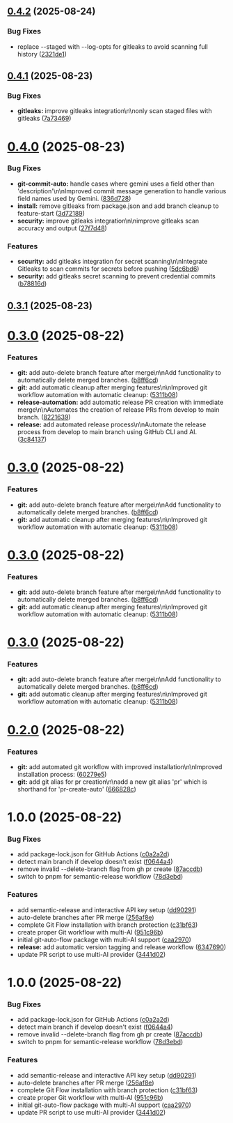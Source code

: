 ## [0.4.2](https://github.com/genix-x/git-auto-flow/compare/v0.4.1...v0.4.2) (2025-08-24)


### Bug Fixes

* replace --staged with --log-opts for gitleaks to avoid scanning full history ([2321de1](https://github.com/genix-x/git-auto-flow/commit/2321de1cbac4bb7457b971c1a1bee675e9277030))

## [0.4.1](https://github.com/genix-x/git-auto-flow/compare/v0.4.0...v0.4.1) (2025-08-23)


### Bug Fixes

* **gitleaks:** improve gitleaks integration\n\nonly scan staged files with gitleaks ([7a73469](https://github.com/genix-x/git-auto-flow/commit/7a7346939ac6361dde8d4e5a805f9057d778facf))

# [0.4.0](https://github.com/genix-x/git-auto-flow/compare/v0.3.1...v0.4.0) (2025-08-23)


### Bug Fixes

* **git-commit-auto:** handle cases where gemini uses a field other than 'description'\n\nImproved commit message generation to handle various field names used by Gemini. ([836d728](https://github.com/genix-x/git-auto-flow/commit/836d728997257a14e2170476963cfbeb2176837e))
* **install:** remove gitleaks from package.json and add branch cleanup to feature-start ([3d72189](https://github.com/genix-x/git-auto-flow/commit/3d721899ea9902d07eed943c29408d616cd3c67d))
* **security:** improve gitleaks integration\n\nimprove gitleaks scan accuracy and output ([27f7d48](https://github.com/genix-x/git-auto-flow/commit/27f7d489458b8dd87cd6d9e536d378dd041da8ae))


### Features

* **security:** add gitleaks integration for secret scanning\n\nIntegrate Gitleaks to scan commits for secrets before pushing ([5dc6bd6](https://github.com/genix-x/git-auto-flow/commit/5dc6bd60ad213869df231b95ec9bdd2fa5b1a13c))
* **security:** add gitleaks secret scanning to prevent credential commits ([b78816d](https://github.com/genix-x/git-auto-flow/commit/b78816d399eec82886373a6d7b285ebf8faee040))

## [0.3.1](https://github.com/genix-x/git-auto-flow/compare/v0.3.0...v0.3.1) (2025-08-23)

# [0.3.0](https://github.com/genix-x/git-auto-flow/compare/v0.2.0...v0.3.0) (2025-08-22)


### Features

* **git:** add auto-delete branch feature after merge\n\nAdd functionality to automatically delete merged branches. ([b8ff6cd](https://github.com/genix-x/git-auto-flow/commit/b8ff6cd497e9e8e0b84b184874400af85501cbf6))
* **git:** add automatic cleanup after merging features\n\nImproved git workflow automation with automatic cleanup: ([5311b08](https://github.com/genix-x/git-auto-flow/commit/5311b08a060d943810b0c2edb92ef8d19418f7f9))
* **release-automation:** add automatic release PR creation with immediate merge\n\nAutomates the creation of release PRs from develop to main branch. ([8221639](https://github.com/genix-x/git-auto-flow/commit/8221639aff49cb49d0f3034fb4c0f8bbe378c5ab))
* **release:** add automated release process\n\nAutomate the release process from develop to main branch using GitHub CLI and AI. ([3c84137](https://github.com/genix-x/git-auto-flow/commit/3c8413720c803699fdcfb184aa6aa597e1624d26))

# [0.3.0](https://github.com/genix-x/git-auto-flow/compare/v0.2.0...v0.3.0) (2025-08-22)


### Features

* **git:** add auto-delete branch feature after merge\n\nAdd functionality to automatically delete merged branches. ([b8ff6cd](https://github.com/genix-x/git-auto-flow/commit/b8ff6cd497e9e8e0b84b184874400af85501cbf6))
* **git:** add automatic cleanup after merging features\n\nImproved git workflow automation with automatic cleanup: ([5311b08](https://github.com/genix-x/git-auto-flow/commit/5311b08a060d943810b0c2edb92ef8d19418f7f9))

# [0.3.0](https://github.com/genix-x/git-auto-flow/compare/v0.2.0...v0.3.0) (2025-08-22)


### Features

* **git:** add auto-delete branch feature after merge\n\nAdd functionality to automatically delete merged branches. ([b8ff6cd](https://github.com/genix-x/git-auto-flow/commit/b8ff6cd497e9e8e0b84b184874400af85501cbf6))
* **git:** add automatic cleanup after merging features\n\nImproved git workflow automation with automatic cleanup: ([5311b08](https://github.com/genix-x/git-auto-flow/commit/5311b08a060d943810b0c2edb92ef8d19418f7f9))

# [0.3.0](https://github.com/genix-x/git-auto-flow/compare/v0.2.0...v0.3.0) (2025-08-22)


### Features

* **git:** add auto-delete branch feature after merge\n\nAdd functionality to automatically delete merged branches. ([b8ff6cd](https://github.com/genix-x/git-auto-flow/commit/b8ff6cd497e9e8e0b84b184874400af85501cbf6))
* **git:** add automatic cleanup after merging features\n\nImproved git workflow automation with automatic cleanup: ([5311b08](https://github.com/genix-x/git-auto-flow/commit/5311b08a060d943810b0c2edb92ef8d19418f7f9))

# [0.2.0](https://github.com/genix-x/git-auto-flow/compare/v0.1.0...v0.2.0) (2025-08-22)


### Features

* **git:** add automated git workflow with improved installation\n\nImproved installation process: ([60279e5](https://github.com/genix-x/git-auto-flow/commit/60279e5cb40d5ef286d416e3aac177c7f9dc7b4e))
* **git:** add git alias for pr creation\n\nadd a new git alias 'pr' which is shorthand for 'pr-create-auto' ([666828c](https://github.com/genix-x/git-auto-flow/commit/666828c5ae2bc9cb81deaffb83fc0fbbac79ec8d))

# 1.0.0 (2025-08-22)


### Bug Fixes

* add package-lock.json for GitHub Actions ([c0a2a2d](https://github.com/genix-x/git-auto-flow/commit/c0a2a2dd937c828b369020ff75739d59210774f4))
* detect main branch if develop doesn't exist ([f0644a4](https://github.com/genix-x/git-auto-flow/commit/f0644a4a279a9bdb3d3ce264e07da92a77668114))
* remove invalid --delete-branch flag from gh pr create ([87accdb](https://github.com/genix-x/git-auto-flow/commit/87accdb9581d9e1ac479edff1431e89cb65a6717))
* switch to pnpm for semantic-release workflow ([78d3ebd](https://github.com/genix-x/git-auto-flow/commit/78d3ebd9b2aaea1791bc229c34cb0aee9b56b999))


### Features

* add semantic-release and interactive API key setup ([dd90291](https://github.com/genix-x/git-auto-flow/commit/dd90291220d5a838536747a808a53ddf74e7f3e7))
* auto-delete branches after PR merge ([256af8e](https://github.com/genix-x/git-auto-flow/commit/256af8e84d9393a531d692f323c6d50928f6ffae))
* complete Git Flow installation with branch protection ([c31bf63](https://github.com/genix-x/git-auto-flow/commit/c31bf636a22cbbc5ea641e039b64643f747d12c8))
* create proper Git workflow with multi-AI ([951c96b](https://github.com/genix-x/git-auto-flow/commit/951c96b1ca1374bbea64f3d786adb974f0a17234))
* initial git-auto-flow package with multi-AI support ([caa2970](https://github.com/genix-x/git-auto-flow/commit/caa2970a982c41be8120b5bdebfe71fd6020fe53))
* **release:** add automatic version tagging and release workflow ([6347690](https://github.com/genix-x/git-auto-flow/commit/63476908c4fb5ae70a682e5a107595620651c7dc))
* update PR script to use multi-AI provider ([3441d02](https://github.com/genix-x/git-auto-flow/commit/3441d02410b61194dc95deefe00dca5ca32bc310))

# 1.0.0 (2025-08-22)


### Bug Fixes

* add package-lock.json for GitHub Actions ([c0a2a2d](https://github.com/genix-x/git-auto-flow/commit/c0a2a2dd937c828b369020ff75739d59210774f4))
* detect main branch if develop doesn't exist ([f0644a4](https://github.com/genix-x/git-auto-flow/commit/f0644a4a279a9bdb3d3ce264e07da92a77668114))
* remove invalid --delete-branch flag from gh pr create ([87accdb](https://github.com/genix-x/git-auto-flow/commit/87accdb9581d9e1ac479edff1431e89cb65a6717))
* switch to pnpm for semantic-release workflow ([78d3ebd](https://github.com/genix-x/git-auto-flow/commit/78d3ebd9b2aaea1791bc229c34cb0aee9b56b999))


### Features

* add semantic-release and interactive API key setup ([dd90291](https://github.com/genix-x/git-auto-flow/commit/dd90291220d5a838536747a808a53ddf74e7f3e7))
* auto-delete branches after PR merge ([256af8e](https://github.com/genix-x/git-auto-flow/commit/256af8e84d9393a531d692f323c6d50928f6ffae))
* complete Git Flow installation with branch protection ([c31bf63](https://github.com/genix-x/git-auto-flow/commit/c31bf636a22cbbc5ea641e039b64643f747d12c8))
* create proper Git workflow with multi-AI ([951c96b](https://github.com/genix-x/git-auto-flow/commit/951c96b1ca1374bbea64f3d786adb974f0a17234))
* initial git-auto-flow package with multi-AI support ([caa2970](https://github.com/genix-x/git-auto-flow/commit/caa2970a982c41be8120b5bdebfe71fd6020fe53))
* update PR script to use multi-AI provider ([3441d02](https://github.com/genix-x/git-auto-flow/commit/3441d02410b61194dc95deefe00dca5ca32bc310))
